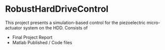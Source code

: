 # RobustHardDriveControl
This project presents a simulation-based control for the piezoelectric micro-actuator system on the HDD.
  Consists of 
  - Final Project Report
  - Matlab Published / Code files 
